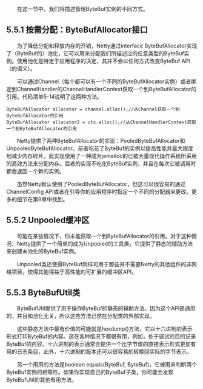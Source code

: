 &emsp;&emsp;在这一节中，我们将描述管理ByteBuf实例的不同方式。

## 5.5.1 按需分配：ByteBufAllocator接口

&emsp;&emsp;为了降低分配和释放内存的开销，Netty通过interface ByteBufAllocator实现了（ByteBuf的）池化，它可以用来分配我们所描述过的任意类型的ByteBuf实例。使用池化是特定于应用程序的决定，其并不会以任何方式改变ByteBuf API（的语义）。

&emsp;&emsp;可以通过Channel（每个都可以有一个不同的ByteBufAllocator实例）或者绑定到ChannelHandler的ChannelHandlerContext获取一个到ByteBufAllocator的引用。代码清单5-14说明了这两种方法。
```
ByteBufAllocator allocator = channel.alloc();//从Channel获取一个到ByteBufAllocator的引用
ByteBufAllocator allocator2 = ctx.alloc();//从ChannelHandlerContext获取一个到ByteBufAllocator的引用
```
&emsp;&emsp;Netty提供了两种ByteBufAllocator的实现：PooledByteBufAllocator和UnpooledByteBufAllocator。前者吃花了ByteBuf的实例以提高性能并最大限度地减少内存碎片。此实现使用了一种成为jemalloc的已被大量现代操作系统所采用的高效方法来分配内存。后者的实现不吃化ByteBuf实例，并且在每次它被调用时都会返回一个新的实例。

&emsp;&emsp;虽然Netty默认使用了PooledByteBufAllocator，但这可以很容易的通过ChannelConfig API或者在引导你的应用程序时指定一个不同的分配器来更改。更多的细节在第8章中找到。

## 5.5.2 Unpooled缓冲区

&emsp;&emsp;可能在某些情况下，你未能获取一个到ByteBufAllocator的引用。对于这种情况，Netty提供了一个简单的成为Unpooled的工具类，它提供了静态的辅助方法来创建未池化的ByteBuf实例。

&emsp;&emsp;Unpooled类还使得ByteBuf同样可用于那些并不需要Netty的其他组件的非网络项目，使得其能得益于高性能的可扩展的缓冲区API。

## 5.5.3 ByteBufUtil类

&emsp;&emsp;ByteBufUtil提供了用于操作ByteBuf的静态的辅助方法。因为这个API是通用的，并且和池化无关，所以这些方法已然在分配类的外部实现。

&emsp;&emsp;这些静态方法中最有价值的可能就是hexdump()方法，它以十六进制的表示形式打印ByteBuf的内容。这在各种情况下都很有用，例如，处于调试的目的记录ByteBuf的内容。十六进制的表示通常会提供一个比字节值的直接表示形式更加有用的日志条目，此外，十六进制的版本还可以很容易的转换回实际的字节表示。

&emsp;&emsp;另一个用用的方法是boolean equals(ByteBuf, ByteBuf)，它被用来判断两个ByteBuf实例的相等性。如果你实现自己的ByteBuf子类，你可能会发现ByteBufUtil的其他有用方法。